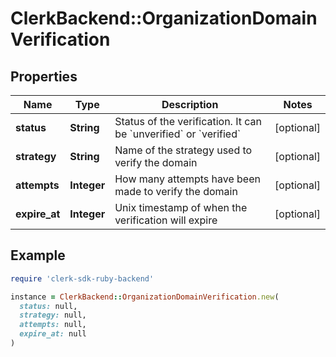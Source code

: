 # ClerkBackend::OrganizationDomainVerification

## Properties

| Name | Type | Description | Notes |
| ---- | ---- | ----------- | ----- |
| **status** | **String** | Status of the verification. It can be &#x60;unverified&#x60; or &#x60;verified&#x60; | [optional] |
| **strategy** | **String** | Name of the strategy used to verify the domain | [optional] |
| **attempts** | **Integer** | How many attempts have been made to verify the domain | [optional] |
| **expire_at** | **Integer** | Unix timestamp of when the verification will expire | [optional] |

## Example

```ruby
require 'clerk-sdk-ruby-backend'

instance = ClerkBackend::OrganizationDomainVerification.new(
  status: null,
  strategy: null,
  attempts: null,
  expire_at: null
)
```

